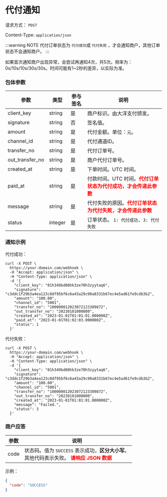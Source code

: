 # 代付通知

请求方式： `POST`

Content-Type: `application/json`

:::warning NOTE
代付订单状态为 `代付成功`或 `代付失败` ，才会通知商户，其他订单状态不会通知商户。
:::

如果首次通知商户出现异常，会尝试再通知4次，共5次。频率为：0s/10s/10s/30s/30s。时间可能有1~2秒的差异，以实际为准。

### 包体参数 <Badge type="tip" text="Body" vertical="top" />

| 参数              | 类型      | 参与签名 | 说明                                                                  |
|-----------------|---------|------|---------------------------------------------------------------------|
| client_key      | string  | 是    | 商户标识。由大洋支付颁发。                                                       |
| signature       | string  | 否    | 签名值。                                                                |
| amount          | string  | 是    | 代付金额。单位：`元`。                                                        |
| channel_id      | string  | 是    | 代付通道ID。                                                             |
| transfer_no     | string  | 是    | 代付订单号。                                                              |
| out_transfer_no | string  | 是    | 商户代付订单号。                                                            |
| created_at      | string  | 是    | 下单时间。UTC 时间。                                                        |
| paid_at         | string  | 是    | 付款时间。UTC 时间。<span style="color: red">**代付订单状态为代付成功，才会传递此参数**</span> |
| message         | string  | 是    | 代付失败的原因。<span style="color: red">**代付订单状态为代付失败，才会传递此参数**</span>     |
| status          | integer | 是    | 订单状态。 `1: 代付成功, 3: 代付失败`                                            |

### 通知示例

代付成功：

```shell{11,14}
curl -X POST \
  https://your-domain.com/webhook \
  -H "Accept: application/json" \
  -H "Content-Type: application/json" \
  -d '{
    "client_key": "01h349bd08hk3ze70h3zyytaq6",
    "signature": "c3ddc1f29b3a4ea123c8df95bf6c6a43a29c90a8331b67ec4e5ad61fe9cdb3b2",
    "amount": "100.00",
    "channel_id": "5001",
    "transfer_no": "100000012023072123389872",
    "out_transfer_no": "20230101000000",
    "created_at": "2023-01-01T01:01:01.000000Z",
    "paid_at": "2023-01-01T01:02:03.000000Z",
    "status": 1
  }'
```

代付失败：

```shell{11,13,14}
curl -X POST \
  https://your-domain.com/webhook \
  -H "Accept: application/json" \
  -H "Content-Type: application/json" \
  -d '{
    "client_key": "01h349bd08hk3ze70h3zyytaq6",
    "signature": "c3ddc1f29b3a4ea123c8df95bf6c6a43a29c90a8331b67ec4e5ad61fe9cdb3b2",
    "amount": "100.00",
    "channel_id": "5001",
    "transfer_no": "100000012023072123389872",
    "out_transfer_no": "20230101000000",
    "created_at": "2023-01-01T01:01:01.000000Z",
    "message": "Failed.",
    "status": 3
  }'
```

### 商户应答

| 参数   | 说明                                                                                            |
|------|-----------------------------------------------------------------------------------------------|
| code | 状态码。值为 `SUCCESS` 表示成功，**区分大小写**。<br>其他代码表示失败。 <span style="color: red">**请响应 JSON 数据**</span> |

示例：

```json
{
  "code": "SUCCESS"
}
```
